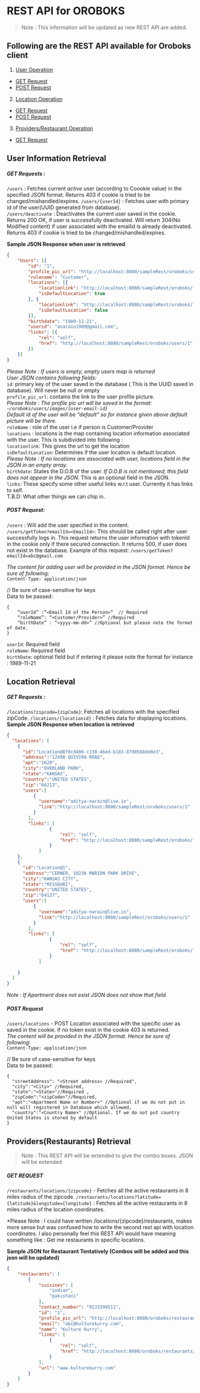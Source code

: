 # REST API for OROBOKS
> Note : This information will be updated as new REST API are added.


## Following are the REST API available for Oroboks client
1. [User Operation](https://github.com/aditya-narain/oroboks-service#user-information-retrieval)
  * [GET Request](https://github.com/aditya-narain/oroboks-service#get-requests-)
  * [POST Request](https://github.com/aditya-narain/oroboks-service#post--request)
2. [Location Operation](https://github.com/aditya-narain/oroboks-service#location-retrieval)
  * [GET Request](https://github.com/aditya-narain/oroboks-service#get-requests--1)
  * [POST Request](https://github.com/aditya-narain/oroboks-service#post-request)
3. [Providers/Restaurant Operation](https://github.com/aditya-narain/oroboks-service#providersrestaurants-retrieval)
  * [GET Request](https://github.com/aditya-narain/oroboks-service#get-request)

## User Information Retrieval 
##### GET Requests :  
`/users` : Fetches current *active* user (according to Coookie value) in the specified JSON format. Returns 403 if cookie is tried to be changed/mishandled/expires. 
`/users/{userId}` :  Fetches user with primary id of the user(UUID generated from database).   
`/users/deactivate` : Deactivates the current user saved in the cookie. Returns 200 OK, if user is successfully deactivated. Will return 304(No Modified content) if user associated with the emailid is already deactivated. Returns 403 if cookie is tried to be changed/mishandled/expires.  

**Sample JSON Response when user is retrieved**  
```json
{
    "Users": [{
        "id": "1",
        "profile_pic_url": "http://localhost:8080/sampleRest/oroboks/users/images/default",
        "rolename": "Customer",
        "locations": [{
            "locationlink": "http://localhost:8080/sampleRest/oroboks/locations/1",
            "isDefaultLocation": true
        }, {
            "locationlink": "http://localhost:8080/sampleRest/oroboks/locations/2",
            "isDefaultLocation": false
        }],
        "birthdate": "1989-11-21",
        "userid": "anarain1989@gmail.com",
        "links": [{
            "rel": "self",
            "href": "http://localhost:8080/sampleRest/oroboks/users/1"
        }]
    }]
}
```
*Please Note : If users is empty, empty users map is returned*  
*User JSON contains following fields:*  
`id`: primary key of the user saved in the database ( This is the UUID saved in database). Will never be null or empty  
`profile_pic_url`: contains the link to the user profile picture.   
*Please Note : The profile pic url will be saved in the format: `~/oroboks/users/images/{user-email-id}`*  
*Default id of the user will be “default” so for instance given above default picture will be there.*  
`roleName` : role of the user i.e if person is Customer/Provider  
`locations` : locations is the map containing location information associated with the user. This is subdivided into following :  
	`locationlink`: This gives the url to get the location  
	`isDefaultLocation`: Determines if the user location is default location.  
*Please Note : If no locations are associated with user, locations field in the JSON in an empty array.*  
`birthdate`: States the D.O.B of the user. *If D.O.B is not mentioned, this field does not appear in the JSON*. This is an optional field in the JSON.  
`links`:  These specify some other useful links w.r.t user. Currently it has links to self.   
T.B.D: What other things we can chip in.  

##### POST  Request:  
`/users` : Will add the user specified in the content.   
`/users/getToken?emailId=<EmailId>`: This should be called right after user successfully logs in. This request returns the user information with tokenId in the cookie only if there secured connection. It returns 500, if user does not exist in the database. 
Example of this request: `/users/getToken?emailId=abc@gmail.com`

*The content for adding user will be provided in the JSON format. Hence be sure of following:*  
`Content-Type: application/json`  

// Be sure of case-sensitive for keys  
Data to be passed:  
```
{
	“userId” :”<Email Id of the Person>”  // Required
	“roleName”: “<Customer/Provider>” //Required
	“birthDate” : “<yyyy-mm-dd>” //Optional but please note the format of date.
}
```
`userId`: Required field  
`roleName`: Required field  
`birthDate`: optional field but if entering it please note the format for instance : 1989-11-21  

## Location Retrieval
##### GET Requests :  
`/locations?zipcode={zipCode}`: Fetches all locations with the specified zipCode.
`/locations/{locationid}` : Fetches data for displaying locations.
**Sample JSON Response when location is retrieved**  
```json
{
  "locations": [
    {
      "id":"Location@8f0cd406-c138-46ed-b183-8798568de0e3",
      "address":"12490 QUIVIRA ROAD",
      "apt":"1620",
      "city":"OVERLAND PARK",
      "state":"KANSAS",
      "country":"UNITED STATES",
      "zip":"66213",
      "users":[
          {
            "username":"aditya-narain@live.in",
            "link":"http://localhost:8080/sampleRest/oroboks/users/1"
          }
        ],
        "links": [
                {
                    "rel": "self",
                    "href": "http://localhost:8080/sampleRest/oroboks/locations/8f0cd406-c138-46ed-b183-8798568de0e3"
                }
            ]
    },
    {
      "id":"Location@1",
      "address":"CERNER, 10236 MARION PARK DRIVE",
      "city":"KANSAS CITY",
      "state":"MISSOURI",
      "country":"UNITED STATES",
      "zip":"64137",
      "users":[
          {
            "username":"aditya-narain@live.in",
            "link":"http://localhost:8080/sampleRest/oroboks/users/1"
          }
        ],
        "links": [
                {
                    "rel": "self",
                    "href": "http://localhost:8080/sampleRest/oroboks/locations/1"
                }
            ]
      
    }
  ]
}
```
*Note : If Apartment does not exist JSON does not show that field.*   

##### POST Request  
`/users/locations` - POST Location associated with the specific user as saved in the cookie. If no token exist in the cookie 403 is returned.   
*The content will be provided in the JSON format. Hence be sure of following:*    
`Content-Type: application/json`  

// Be sure of case-sensitive for keys  
Data to be passed:  
```
{
  "streetAddress": "<Street address> //Required",
  "city":"<City>" //Required,
  "state":"<State>"//Required ,
  "zipCode":"<zipCode>"//Required,
  "apt":"<Apartment Name or Number>" //Optional if we do not put in null will registered in Database which allowed,   
  "country":"<Country Name>" //Optional. If we do not put country United States is stored by default
}
```
## Providers(Restaurants) Retrieval
> Note : This REST API will be extended to give the combo boxes. JSON will be extended

##### GET REQUEST
`/restaurants/locations/{zipcode}` - Fetches all the active restaurants in 8 miles radius of the zipcode.
`/restaurants/locations?latitude={latitude}&longitude={longitude}` : Fetches all the active restaurants in 8 miles radius of the location coordinates.

*Please Note : I could have written /locations/{zipcode}/restaurants, makes more sense but was confused how to write the second rest api with location coordinates. I also personally feel this REST API would have meaning something like : Get me restaurants in specific locations.

**Sample JSON for Restaurant Tentatively (Combos will be added and this json will be updated)**
```json 
{
    "restaurants": [
        {
            "cuisines": [
                "indian",
                "pakistani"
            ],
            "contact_number": "9133399511",
            "id": "1",
            "profile_pic_url": "http://localhost:8080/oroboks/restaurants/images/default",
            "email": "abc@kulturekurry.com",
            "name": "Kulture Kurry",
            "links": [
                {
                    "rel": "self",
                    "href": "http://localhost:8080/oroboks/restaurants/1"
                }
            ],
            "url": "www.kulturekurry.com"
        }
    ]
}
```
